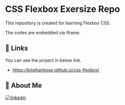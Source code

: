 # CSS Flexbox Exersize Repo

This repository is created for learning Flexbox CSS.

The codes are embedded via iframe.

## 🔗 Links

You can see the project in below link. 
- https://bilgihankose.github.io/css-flexbox/

## 🚀 About Me

[![linkedin](https://img.shields.io/badge/linkedin-0A66C2?style=for-the-badge&logo=linkedin&logoColor=white)](https://www.linkedin.com/in/bilgihankose/)
